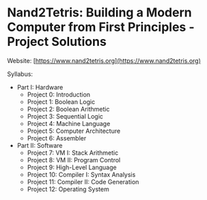 # Nand2Tetris: Building a Modern Computer from First Principles - Project Solutions

Website: [https://www.nand2tetris.org](https://www.nand2tetris.org)

Syllabus:
- Part I: Hardware
    - Project 0: Introduction
    - Project 1: Boolean Logic
    - Project 2: Boolean Arithmetic
    - Project 3: Sequential Logic
    - Project 4: Machine Language
    - Project 5: Computer Architecture
    - Project 6: Assembler
- Part II: Software
    - Project 7: VM I: Stack Arithmetic
    - Project 8: VM II: Program Control
    - Project 9: High-Level Language
    - Project 10: Compiler I: Syntax Analysis
    - Project 11: Compiler II: Code Generation
    - Project 12: Operating System


